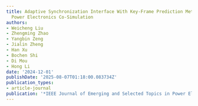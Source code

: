 ```yaml
---
title: Adaptive Synchronization Interface With Key-Frame Prediction Method for Accelerating
  Power Electronics Co-Simulation
authors:
- Weicheng Liu
- Zhengming Zhao
- Yangbin Zeng
- Jialin Zheng
- Han Xu
- Bochen Shi
- Di Mou
- Hong Li
date: '2024-12-01'
publishDate: '2025-08-07T01:18:00.083734Z'
publication_types:
- article-journal
publication: '*IEEE Journal of Emerging and Selected Topics in Power Electronics*'
---
```

